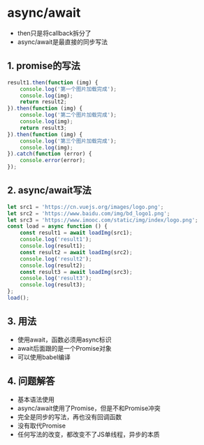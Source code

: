 # async/await
+ then只是将callback拆分了
+ async/await是最直接的同步写法

## 1. promise的写法
```javascript
result1.then(function (img) {
    console.log('第一个图片加载完成');
    console.log(img);
    return result2;
}).then(function (img) {
    console.log('第二个图片加载完成');
    console.log(img);
    return result3;
}).then(function (img) {
    console.log('第三个图片加载完成');
    console.log(img);
}).catch(function (error) {
    console.error(error);
});
```

## 2. async/await写法
```javascript
let src1 = 'https://cn.vuejs.org/images/logo.png';
let src2 = 'https://www.baidu.com/img/bd_logo1.png';
let src3 = 'https://www.imooc.com/static/img/index/logo.png';
const load = async function () {
    const result1 = await loadImg(src1);
    console.log('result1');
    console.log(result1);
    const result2 = await loadImg(src2);
    console.log('result2');
    console.log(result2);
    const result3 = await loadImg(src3);
    console.log('result3');
    console.log(result3);
};
load();
```

## 3. 用法
+ 使用await，函数必须用async标识
+ await后面跟的是一个Promise对象
+ 可以使用babel编译

## 4. 问题解答
+ 基本语法使用
+ async/await使用了Promise，但是不和Promise冲突
+ 完全是同步的写法，再也没有回调函数
+ 没有取代Promise
+ 任何写法的改变，都改变不了JS单线程，异步的本质